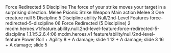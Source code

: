 <ability>
  <name>Force Redirected</name>
  <cost>5 Discipline</cost>
  <flavor>The force of your strike moves your target in a surprising direction.</flavor>
  <keywords>
    <keyword>Melee</keyword>
    <keyword>Psionic</keyword>
    <keyword>Strike</keyword>
    <keyword>Weapon</keyword>
  </keywords>
  <type>Main action</type>
  <distance>Melee 3</distance>
  <target>One creature</target>
  <metadata>
    <class>null</class>
    <cost>5 Discipline</cost>
    <cost_amount>5</cost_amount>
    <cost_resource>Discipline</cost_resource>
    <feature_type>ability</feature_type>
    <file_dpath>Null/2nd-Level Features</file_dpath>
    <item_id>force-redirected-5-discipline</item_id>
    <item_index>06</item_index>
    <item_name>Force Redirected (5 Discipline)</item_name>
    <level>2</level>
    <scc>mcdm.heroes.v1:feature.ability.null.2nd-level-feature:force-redirected-5-discipline</scc>
    <scdc>1.1.1:5.2.6.4:06</scdc>
    <source>mcdm.heroes.v1</source>
    <type>feature/ability/null/2nd-level-feature</type>
  </metadata>
  <effects>
    <effect type="roll">
      <roll>Power Roll + Agility</roll>
      <t1>8 + A damage; slide 1</t1>
      <t2>12 + A damage; slide 3</t2>
      <t3>16 + A damage; slide 5</t3>
    </effect>
  </effects>
</ability>
